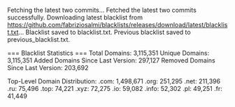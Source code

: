 Fetching the latest two commits...
Fetched the latest two commits successfully.
Downloading latest blacklist from https://github.com/fabriziosalmi/blacklists/releases/download/latest/blacklist.txt...
Blacklist saved to blacklist.txt.
Previous blacklist saved to previous_blacklist.txt.

=== Blacklist Statistics ===
Total Domains: 3,115,351
Unique Domains: 3,115,351
Added Domains Since Last Version: 297,127
Removed Domains Since Last Version: 203,692

Top-Level Domain Distribution:
  .com: 1,498,671
  .org: 251,295
  .net: 211,396
  .ru: 75,496
  .top: 74,221
  .xyz: 72,275
  .io: 59,082
  .info: 52,302
  .pl: 49,251
  .fr: 41,449
